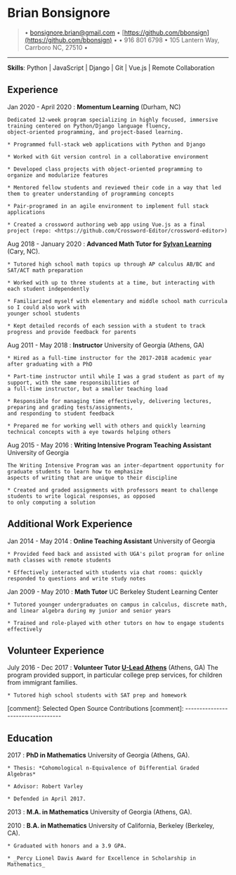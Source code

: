 Brian Bonsignore
=========================
> • <bonsignore.brian@gmail.com> • [https://github.com/bbonsign](https://github.com/bbonsign) •
> • 916 801 6798 • 105 Lantern Way, Carrboro NC, 27510 •

-------------------------------------------------------------------------------

**Skills**: Python | JavaScript | Django | Git | Vue.js | Remote Collaboration


Experience
----------

Jan 2020 - April 2020
:   **Momentum Learning** (Durham, NC)

    Dedicated 12-week program specializing in highly focused, immersive training centered on Python/Django language fluency,
    object-oriented programming, and project-based learning.

    * Programmed full-stack web applications with Python and Django

    * Worked with Git version control in a collaborative environment

    * Developed class projects with object-oriented programming to organize and modularize features

    * Mentored fellow students and reviewed their code in a way that led them to greater understanding of programming concepts

    * Pair-programed in an agile environment to implement full stack applications

    * Created a crossword authoring web app using Vue.js as a final project (repo: <https://github.com/Crossword-Editor/crossword-editor>)


Aug 2018 - January 2020
:   **Advanced Math Tutor for [Sylvan Learning](https://www.sylvanlearning.com/)** (Cary, NC).

    * Tutored high school math topics up through AP calculus AB/BC and SAT/ACT math preparation

    * Worked with up to three students at a time, but interacting with each student independently

    * Familiarized myself with elementary and middle school math curricula so I could also work with
    younger school students

    * Kept detailed records of each session with a student to track progress and provide feedback for parents


Aug 2011 - May 2018
:   **Instructor** University of Georgia (Athens, GA)

    * Hired as a full-time instructor for the 2017-2018 academic year after graduating with a PhD

    * Part-time instructor until while I was a grad student as part of my support, with the same responsibilities of
    a full-time instructor, but a smaller teaching load

    * Responsible for managing time effectively, delivering lectures, preparing and grading tests/assignments,
    and responding to student feedback

    * Prepared me for working well with others and quickly learning technical concepts with a eye towards helping others


Aug 2015 - May 2016
:   **Writing Intensive Program Teaching Assistant** University of Georgia

    The Writing Intensive Program was an inter-department opportunity for graduate students to learn how to emphasize
    aspects of writing that are unique to their discipline

    * Created and graded assignments with professors meant to challenge students to write logical responses, as opposed
    to only computing a solution



Additional Work Experience
--------------------------

Jan 2014 - May 2014
:   **Online Teaching Assistant** University of Georgia

    * Provided feed back and assisted with UGA's pilot program for online math classes with remote students

    * Effectively interacted with students via chat rooms: quickly responded to questions and write study notes

Jan 2009 - May 2010
:   **Math Tutor** UC Berkeley Student Learning Center

    * Tutored younger undergraduates on campus in calculus, discrete math, and linear algebra during my junior and senior years

    * Trained and role-played with other tutors on how to engage students effectively


Volunteer Experience
--------------------

July 2016 - Dec 2017
:   **Volunteer Tutor [U-Lead Athens](https://www.uleadathens.org/)** (Athens, GA)
    The program provided support, in particular college prep services, for children from immigrant families.

    * Tutored high school students with SAT prep and homework



[comment]: Selected Open Source Contributions
[comment]: ----------------------------------


Education
---------

2017
:   **PhD in Mathematics** University of Georgia (Athens, GA).

    * Thesis: *Cohomological n-Equivalence of Differential Graded Algebras*

    * Advisor: Robert Varley

    * Defended in April 2017.

2013
:   **M.A. in Mathematics** University of Georgia (Athens, GA).


2010
:   **B.A. in Mathematics** University of California, Berkeley (Berkeley, CA).

    * Graduated with honors and a 3.9 GPA.

    * _Percy Lionel Davis Award for Excellence in Scholarship in Mathematics_




<!-- > • <bonsignore.brian@gmail.com> • [![GitHub][GitHubIcon] https://github.com/bbonsign](https://github.com/bbonsign) • \ -->
<!-- [GitHubIcon]: ../github-icon.svg -->
